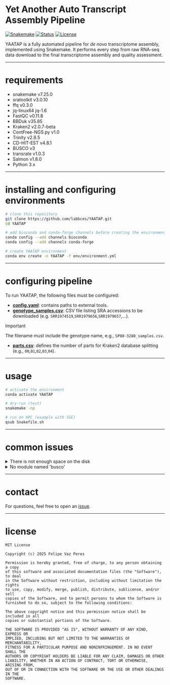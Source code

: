 # Yet Another Auto Transcript Assembly Pipeline
[![Snakemake](https://img.shields.io/badge/workflow-snakemake-blue)](https://snakemake.readthedocs.io/) [![Status](https://img.shields.io/badge/status-active-success.svg)]() [![License](https://img.shields.io/badge/license-MIT-blue.svg)](LICENSE)  

YAATAP is a fully automated pipeline for _de novo_ transcriptome assembly, implemented using Snakemake. It performs every step from raw RNA-seq data download to the final transcriptome assembly and quality assessment.

--- 

# requirements

* snakemake v7.25.0
* sratoolkit v3.0.10
* ffq v0.3.0
* jq-linux64 jq-1.6
* FastQC v0.11.8
* BBDuk v35.85
* Kraken2 v2.0.7-beta
* ContFree-NGS.py v1.0
* Trinity v2.8.5
* CD-HIT-EST v4.8.1
* BUSCO v3
* transrate v1.0.3
* Salmon v1.8.0
* Python 3.x

---

# installing and configuring environments

```bash
# clone this repository
git clone https://github.com/labbces/YAATAP.git
cd YAATAP

# add bioconda and conda-forge channels before creating the environment
conda config --add channels bioconda
conda config --add channels conda-forge

# create YAATAP environment
conda env create -n YAATAP -f env/environment.yml
```

---

# configuring pipeline

To run YAATAP, the following files must be configured:

- **[config.yaml](https://github.com/labbces/YAATAP/blob/main/config/config.yml)**: contains paths to external tools.  
- **[genotype_samples.csv](https://github.com/labbces/YAATAP/blob/main/samples/SP80-3280_samples.csv)**: CSV file listing SRA accessions to be downloaded (e.g. `SRR1974519`,`SRR1979656`,`SRR1979657`,...).  
>[!IMPORTANT]
>The filename must include the genotype name, e.g., `SP80-3280_samples.csv`.  
- **[parts.csv](https://github.com/labbces/YAATAP/blob/main/samples/parts.csv)**: defines the number of parts for Kraken2 database splitting (e.g., `00`,`01`,`02`,`03`,`04`).

---

# usage

```bash
# activate the environment
conda activate YAATAP

# dry-run (test)
snakemake -np

# run on HPC (example with SGE)
qsub Snakefile.sh
```

---

# common issues

<details>
  <summary>There is not enough space on the disk</summary>
  
  By default, SRA Toolkit caches downloaded reads in your home directory. On HPC systems, configure a custom cache location: [Quick Toolkit Configuration](https://github.com/ncbi/sra-tools/wiki/03.-Quick-Toolkit-Configuration)
</details>

<details>
  <summary>No module named 'busco'</summary>
  
  Snakemake might encounter issues when executing BUSCO, leading to the following error
  
  ```
  No module named 'busco'
  There was a problem installing BUSCO or importing one of its dependencies. See the user guide and the GitLab issue board (https://gitlab.com/ezlab/busco/issues) if you need further assistance.
  ```
  
  To fix it, simply update the shebang in BUSCO to specify your python environment (the path to python in Conda):

  ```bash
  conda activate YAATAP

  # copy the path to python
  which python
  /home/your_username/.conda/envs/YAATAP/bin/python

  # open the executable script of busco  
  which busco
  ~/.conda/envs/YAATAP/bin/busco

  # update the shebang
  vi ~/.conda/envs/YAATAP/bin/busco

  # before
  #!/usr/bin/env python3

  # after
  #!/home/your_username/.conda/envs/YAATAP/bin/python
  ```
</details>

---

# contact

For questions, feel free to open an [issue](https://github.com/labbces/YAATAP/issues).

---

# license

```
MIT License

Copyright (c) 2025 Felipe Vaz Peres

Permission is hereby granted, free of charge, to any person obtaining a copy
of this software and associated documentation files (the "Software"), to deal
in the Software without restriction, including without limitation the rights
to use, copy, modify, merge, publish, distribute, sublicense, and/or sell
copies of the Software, and to permit persons to whom the Software is
furnished to do so, subject to the following conditions:

The above copyright notice and this permission notice shall be included in all
copies or substantial portions of the Software.

THE SOFTWARE IS PROVIDED "AS IS", WITHOUT WARRANTY OF ANY KIND, EXPRESS OR
IMPLIED, INCLUDING BUT NOT LIMITED TO THE WARRANTIES OF MERCHANTABILITY,
FITNESS FOR A PARTICULAR PURPOSE AND NONINFRINGEMENT. IN NO EVENT SHALL THE
AUTHORS OR COPYRIGHT HOLDERS BE LIABLE FOR ANY CLAIM, DAMAGES OR OTHER
LIABILITY, WHETHER IN AN ACTION OF CONTRACT, TORT OR OTHERWISE, ARISING FROM,
OUT OF OR IN CONNECTION WITH THE SOFTWARE OR THE USE OR OTHER DEALINGS IN THE
SOFTWARE.
```
